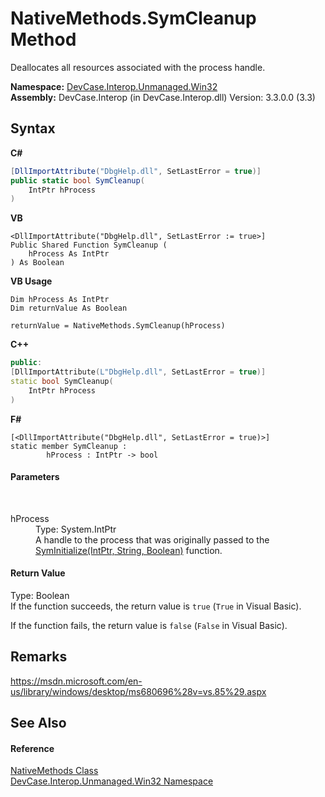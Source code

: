 # NativeMethods.SymCleanup Method 
 

Deallocates all resources associated with the process handle.

**Namespace:**&nbsp;<a href="N_DevCase_Interop_Unmanaged_Win32">DevCase.Interop.Unmanaged.Win32</a><br />**Assembly:**&nbsp;DevCase.Interop (in DevCase.Interop.dll) Version: 3.3.0.0 (3.3)

## Syntax

**C#**<br />
``` C#
[DllImportAttribute("DbgHelp.dll", SetLastError = true)]
public static bool SymCleanup(
	IntPtr hProcess
)
```

**VB**<br />
``` VB
<DllImportAttribute("DbgHelp.dll", SetLastError := true>]
Public Shared Function SymCleanup ( 
	hProcess As IntPtr
) As Boolean
```

**VB Usage**<br />
``` VB Usage
Dim hProcess As IntPtr
Dim returnValue As Boolean

returnValue = NativeMethods.SymCleanup(hProcess)
```

**C++**<br />
``` C++
public:
[DllImportAttribute(L"DbgHelp.dll", SetLastError = true)]
static bool SymCleanup(
	IntPtr hProcess
)
```

**F#**<br />
``` F#
[<DllImportAttribute("DbgHelp.dll", SetLastError = true)>]
static member SymCleanup : 
        hProcess : IntPtr -> bool 

```


#### Parameters
&nbsp;<dl><dt>hProcess</dt><dd>Type: System.IntPtr<br />A handle to the process that was originally passed to the <a href="M_DevCase_Interop_Unmanaged_Win32_NativeMethods_SymInitialize">SymInitialize(IntPtr, String, Boolean)</a> function.</dd></dl>

#### Return Value
Type: Boolean<br />If the function succeeds, the return value is `true` (`True` in Visual Basic). 

 If the function fails, the return value is `false` (`False` in Visual Basic).

## Remarks
<a href="https://msdn.microsoft.com/en-us/library/windows/desktop/ms680696%28v=vs.85%29.aspx" target="_blank">https://msdn.microsoft.com/en-us/library/windows/desktop/ms680696%28v=vs.85%29.aspx</a>

## See Also


#### Reference
<a href="T_DevCase_Interop_Unmanaged_Win32_NativeMethods">NativeMethods Class</a><br /><a href="N_DevCase_Interop_Unmanaged_Win32">DevCase.Interop.Unmanaged.Win32 Namespace</a><br />